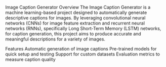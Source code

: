 Image Caption Generator
Overview
The Image Caption Generator is a machine learning-based project designed to automatically generate descriptive captions for images. By leveraging convolutional neural networks (CNNs) for image feature extraction and recurrent neural networks (RNNs), specifically Long Short-Term Memory (LSTM) networks, for caption generation, this project aims to produce accurate and meaningful descriptions for a variety of images.

Features
Automatic generation of image captions
Pre-trained models for quick setup and testing
Support for custom datasets
Evaluation metrics to measure caption quality
